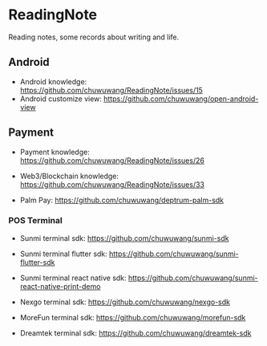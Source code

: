 # ReadingNote

Reading notes, some records about writing and life.

## Android
- Android knowledge: https://github.com/chuwuwang/ReadingNote/issues/15
- Android customize view: https://github.com/chuwuwang/open-android-view

## Payment
- Payment knowledge: https://github.com/chuwuwang/ReadingNote/issues/26
- Web3/Blockchain knowledge: https://github.com/chuwuwang/ReadingNote/issues/33

- Palm Pay: https://github.com/chuwuwang/deptrum-palm-sdk

### POS Terminal
- Sunmi terminal sdk: https://github.com/chuwuwang/sunmi-sdk
- Sunmi terminal flutter sdk: https://github.com/chuwuwang/sunmi-flutter-sdk
- Sunmi terminal react native sdk: https://github.com/chuwuwang/sunmi-react-native-print-demo

- Nexgo terminal sdk: https://github.com/chuwuwang/nexgo-sdk

- MoreFun terminal sdk: https://github.com/chuwuwang/morefun-sdk

- Dreamtek terminal sdk: https://github.com/chuwuwang/dreamtek-sdk
